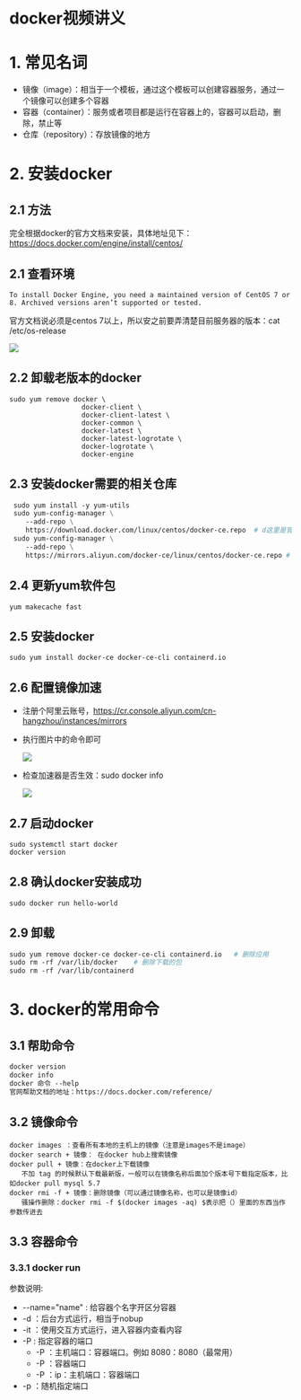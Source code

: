 #    									docker视频讲义

# 1. 常见名词

- 镜像（image）：相当于一个模板，通过这个模板可以创建容器服务，通过一个镜像可以创建多个容器
- 容器（container）：服务或者项目都是运行在容器上的，容器可以启动，删除，禁止等
- 仓库（repository）：存放镜像的地方

# 2. 安装docker

## 2.1 方法

完全根据docker的官方文档来安装，具体地址见下：https://docs.docker.com/engine/install/centos/

## 2.1  查看环境

```
To install Docker Engine, you need a maintained version of CentOS 7 or 8. Archived versions aren’t supported or tested.
```

官方文档说必须是centos 7以上，所以安之前要弄清楚目前服务器的版本：cat /etc/os-release

![](C:\Users\xiaotong.xie\AppData\Roaming\Typora\typora-user-images\image-20211210152036254.png)

## 2.2 卸载老版本的docker

```
sudo yum remove docker \
                  docker-client \
                  docker-client-latest \
                  docker-common \
                  docker-latest \
                  docker-latest-logrotate \
                  docker-logrotate \
                  docker-engine
```

## 2.3 安装docker需要的相关仓库

```dockerfile
 sudo yum install -y yum-utils
 sudo yum-config-manager \
    --add-repo \
    https://download.docker.com/linux/centos/docker-ce.repo  # d这里是官方的地址（国外的）
 sudo yum-config-manager \
	--add-repo \
	https://mirrors.aliyun.com/docker-ce/linux/centos/docker-ce.repo # 推荐使用（国内的阿里云镜像，比较快，尽量安装这个）
```

## 2.4 更新yum软件包

```
yum makecache fast
```

## 2.5  安装docker

```
sudo yum install docker-ce docker-ce-cli containerd.io
```

## 2.6 配置镜像加速

- 注册个阿里云账号，https://cr.console.aliyun.com/cn-hangzhou/instances/mirrors

- 执行图片中的命令即可

  ![](C:\Users\xiaotong.xie\AppData\Roaming\Typora\typora-user-images\image-20211210171744876.png)

- 检查加速器是否生效：sudo docker info

  ![](C:\Users\xiaotong.xie\AppData\Roaming\Typora\typora-user-images\image-20211210171915461.png)

## 2.7 启动docker

```
sudo systemctl start docker
docker version
```

## 2.8 确认docker安装成功

```
sudo docker run hello-world
```

## 2.9 卸载

```dockerfile
sudo yum remove docker-ce docker-ce-cli containerd.io   # 删除应用
sudo rm -rf /var/lib/docker    # 删除下载的包
sudo rm -rf /var/lib/containerd
```

# 3. docker的常用命令

## 3.1 帮助命令

```dockerfile
docker version
docker info
docker 命令 --help
官网帮助文档的地址：https://docs.docker.com/reference/
```

## 3.2 镜像命令

```
docker images ：查看所有本地的主机上的镜像（注意是images不是image）
docker search + 镜像： 在docker hub上搜索镜像
docker pull + 镜像：在docker上下载镜像
   不加 tag 的时候默认下载最新版，一般可以在镜像名称后面加个版本号下载指定版本，比如docker pull mysql 5.7
docker rmi -f + 镜像：删除镜像（可以通过镜像名称，也可以是镜像id）
   骚操作删除：docker rmi -f $(docker images -aq) $表示把（）里面的东西当作参数传进去
```

## 3.3 容器命令

### 3.3.1   docker  run 

参数说明:

- --name="name" : 给容器个名字开区分容器
- -d ：后台方式运行，相当于nobup
- -it ：使用交互方式运行，进入容器内查看内容
- -P : 指定容器的端口
  - -P ：主机端口：容器端口。例如 8080：8080（最常用）
  - -P ：容器端口
  - -P ：ip：主机端口：容器端口
- -p ：随机指定端口

